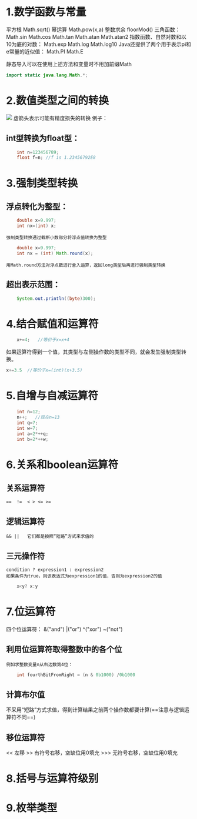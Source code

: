 # 1.数学函数与常量
平方根 Math.sqrt()
幂运算 Math.pow(x,a)
整数求余  floorMod()
三角函数：
Math.sin    Math.cos    Math.tan Math.atan  Math.atan2
指数函数、自然对数和以10为底的对数：
Math.exp   Math.log  Math.log10
Java还提供了两个用于表示pi和e常量的近似值：
Math.PI   Math.E

静态导入可以在使用上述方法和变量时不用加前缀Math
```java
import static java.lang.Math.*;
```

# 2.数值类型之间的转换
![](images/2022-02-12-13-40-04.png)
虚箭头表示可能有精度损失的转换
例子：
## int型转换为float型：
```java
    int n=123456789;
    float f=n; //f is 1.23456792E8
```


# 3.强制类型转换
## 浮点转化为整型：
```java
    double x=9.997;
    int nx=(int) x;
```
    强制类型转换通过截断小数部分将浮点值转换为整型

```java
    double x=9.997;
    int nx = (int) Math.round(x);
```
    用Math.round方法对浮点数进行舍入运算，返回long类型后再进行强制类型转换

## 超出表示范围：
```java
    System.out.println((byte)300);
```

# 4.结合赋值和运算符
```java
    x+=4;   //等价于x=x+4
```
如果运算符得到一个值，其类型与左侧操作数的类型不同，就会发生强制类型转换。
```java
x+=3.5  //等价于x=(int)(x+3.5)
```

# 5.自增与自减运算符
```java
    int n=12;
    n++;   //现在n=13
    int q=7;
    int w=7;
    int a=2*++q;
    int b=2*++w;
```

# 6.关系和boolean运算符
## 关系运算符
    ==  !=  < > <= >=
## 逻辑运算符
    && ||   它们都是按照“短路”方式来求值的

## 三元操作符
    condition ? expression1 : expression2
    如果条件为true，则该表达式为expression1的值，否则为expression2的值

```java
    x<y? x:y
```

# 7.位运算符
四个位运算符：
    &("and")   |("or")  ^("xor") ~("not")
    
## 利用位运算符取得整数中的各个位
    例如求整数变量n从右边数第4位：
```java
    int fourthBitFromRight = (n & 0b1000) /0b1000
```

## 计算布尔值
不采用“短路”方式求值，得到计算结果之前两个操作数都要计算(==注意与逻辑运算符不同==)

## 移位运算符
<< 左移  >> 有符号右移，空缺位用0填充  >>> 无符号右移，空缺位用0填充

# 8.括号与运算符级别


# 9.枚举类型

